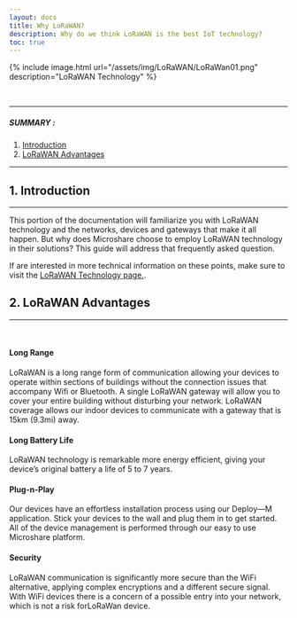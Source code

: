 ```yaml
---
layout: docs
title: Why LoRaWAN?
description: Why do we think LoRaWAN is the best IoT technology?
toc: true
---
```






{% include image.html url="/assets/img/LoRaWAN/LoRaWan01.png" description="LoRaWAN Technology" %}

<br>


---------------------------------------

##### SUMMARY : 

1. [Introduction](./#1-requirements)
2. [LoRaWAN Advantages](./#3-access-to-device-cluster)

---------------------------------------

## 1. Introduction
---------------------------------------
This portion of the documentation will familiarize you with LoRaWAN technology and the networks, devices and gateways that make it all happen. But why does Microshare choose to employ LoRaWAN technology in their solutions? This guide will address that frequently asked question. 

If are interested in more technical information on these points, make sure to visit the [LoRaWAN Technology page.](/docs/2/technical/LoRaWAN/LoRaWAN-technology/).


## 2. LoRaWAN Advantages
---------------------------------------
<br>

#### Long Range

LoRaWAN is a long range form of communication allowing your devices to operate within sections of buildings without the connection issues that accompany Wifi or Bluetooth. A single LoRaWAN gateway will allow you to cover your entire building without disturbing your network. LoRaWAN coverage allows our indoor devices to communicate with a gateway that is 15km (9.3mi) away.



#### Long Battery Life

LoRaWAN technology is remarkable more energy efficient, giving your device’s original battery a life of 5 to 7 years. 



#### Plug-n-Play

Our devices have an effortless installation process using our Deploy—M application. Stick your devices to the wall and plug them in to get started. All of the device management is performed through our easy to use Microshare platform. 


#### Security

LoRaWAN communication is significantly more secure than the WiFi alternative, applying complex encryptions and a different secure signal. With WiFi devices there is a concern of a possible entry into your network, which is not a risk forLoRaWan device. 


 